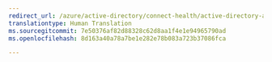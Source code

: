 ```yaml
---
redirect_url: /azure/active-directory/connect-health/active-directory-aadconnect-health-faq
translationtype: Human Translation
ms.sourcegitcommit: 7e50376af82d88328c62d8aa1f4e1e94965790ad
ms.openlocfilehash: 8d163a40a78a7be1e282e78b083a723b37086fca

---
```




<!--HONumber=Feb17_HO3-->


